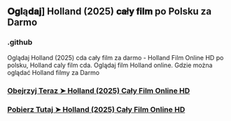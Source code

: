 ## 𝐎𝐠𝐥ą𝐝𝐚𝐣] Holland (2025) 𝐜𝐚ł𝐲 𝐟𝐢𝐥𝐦 po Polsku za Darmo

### .github

Oglądaj Holland (2025) cda cały film za darmo - Holland Film Online HD po polsku, Holland caly film cda. Oglądaj film Holland online. Gdzie można oglądać Holland filmy za Darmo

### [Obejrzyj Teraz ➤ Holland (2025) Cały Film Online HD](https://watching4khdmovies.blogspot.com/2025/04/holland.html)

### [Pobierz Tutaj ➤ Holland (2025) Cały Film Online HD](https://watching4khdmovies.blogspot.com/2025/04/holland.html)
